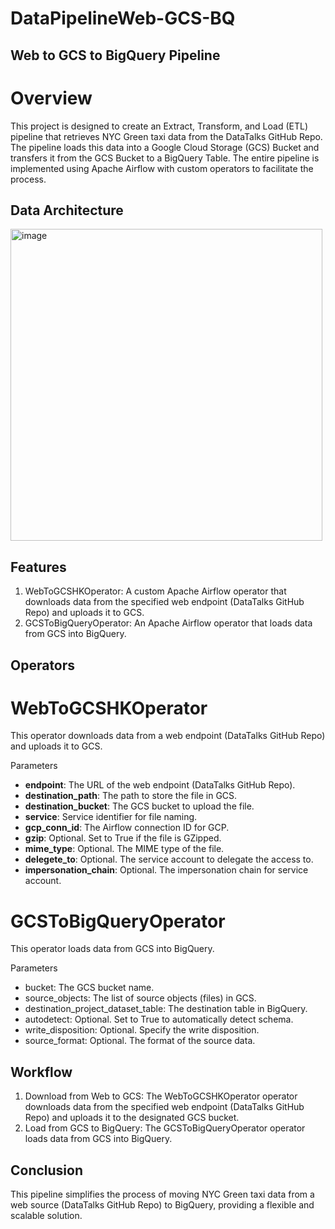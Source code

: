 # DataPipelineWeb-GCS-BQ

## Web to GCS to BigQuery Pipeline

# Overview

This project is designed to create an Extract, Transform, and Load (ETL) pipeline that retrieves NYC Green taxi data from the DataTalks GitHub Repo. The pipeline loads this data into a Google Cloud Storage (GCS) Bucket and transfers it from the GCS Bucket to a BigQuery Table. The entire pipeline is implemented using Apache Airflow with custom operators to facilitate the process.

## Data Architecture

<img width="499" alt="image" src="https://github.com/salmah52/DataPipelineWeb-GCS-BQ/assets/44398948/579d2b68-4472-4865-90e7-6cc132c4e945">

## Features

1. WebToGCSHKOperator: A custom Apache Airflow operator that downloads data from the specified web endpoint (DataTalks GitHub Repo) and uploads it to GCS.
2. GCSToBigQueryOperator: An Apache Airflow operator that loads data from GCS into BigQuery.

## Operators

# WebToGCSHKOperator
This operator downloads data from a web endpoint (DataTalks GitHub Repo) and uploads it to GCS.

Parameters
- **endpoint**: The URL of the web endpoint (DataTalks GitHub Repo).
- **destination_path**: The path to store the file in GCS.
- **destination_bucket**: The GCS bucket to upload the file.
- **service**: Service identifier for file naming.
- **gcp_conn_id**: The Airflow connection ID for GCP.
- **gzip**: Optional. Set to True if the file is GZipped.
- **mime_type**: Optional. The MIME type of the file.
- **delegete_to**: Optional. The service account to delegate the access to.
- **impersonation_chain**: Optional. The impersonation chain for service account.

# GCSToBigQueryOperator
This operator loads data from GCS into BigQuery.

Parameters
- bucket: The GCS bucket name.
- source_objects: The list of source objects (files) in GCS.
- destination_project_dataset_table: The destination table in BigQuery.
- autodetect: Optional. Set to True to automatically detect schema.
- write_disposition: Optional. Specify the write disposition.
- source_format: Optional. The format of the source data.

## Workflow
1. Download from Web to GCS: The WebToGCSHKOperator operator downloads data from the specified web endpoint (DataTalks GitHub Repo) and uploads it to the designated GCS bucket.
2. Load from GCS to BigQuery: The GCSToBigQueryOperator operator loads data from GCS into BigQuery.

## Conclusion
This pipeline simplifies the process of moving NYC Green taxi data from a web source (DataTalks GitHub Repo) to BigQuery, providing a flexible and scalable solution.
